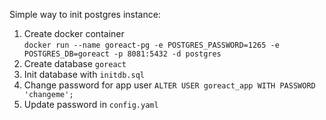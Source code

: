 Simple way to init postgres instance:
1. Create docker container  
`docker run --name goreact-pg -e POSTGRES_PASSWORD=1265 -e POSTGRES_DB=goreact -p 8081:5432 -d postgres`
2. Create database `goreact`
3. Init database with `initdb.sql`
4. Change password for app user
`ALTER USER goreact_app WITH PASSWORD 'changeme';`
5. Update password in `config.yaml`
